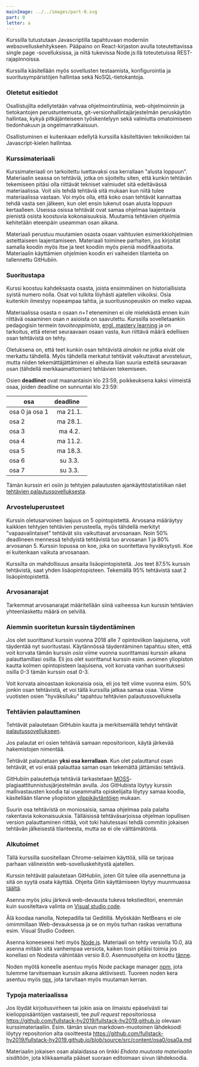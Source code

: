 ```yaml
---
mainImage: ../../images/part-0.svg
part: 0
letter: a
---
```


<div class="content">

Kurssilla tutustutaan Javascriptilla tapahtuvaan moderniin websovelluskehitykseen. Pääpaino on React-kirjaston avulla toteutettavissa single page -sovelluksissa, ja niitä tukevissa Node.js:llä toteutetuissa REST-rajapinnoissa.

Kurssilla käsitellään myös sovellusten testaamista, konfigurointia ja suoritusympäristöjen hallintaa sekä NoSQL-tietokantoja.

### Oletetut esitiedot

Osallistujilta edellytetään vahvaa ohjelmointirutiinia, web-ohjelmoinnin ja tietokantojen perustuntemusta, git-versionhallintajärjestelmän peruskäytön hallintaa, kykyä pitkäjänteiseen työskentelyyn sekä valmiutta omatoimiseen tiedonhakuun ja ongelmanratkaisuun.

Osallistuminen ei kuitenkaan edellytä kurssilla käsiteltävien tekniikoiden tai Javascript-kielen hallintaa.

### Kurssimateriaali

Kurssimateriaali on tarkoitettu luettavaksi osa kerrallaan "alusta loppuun". Materiaalin seassa on tehtäviä, jotka on sijoiteltu siten, että kunkin tehtävän tekemiseen pitäsi olla riittävät tekniset valmiudet sitä edeltävässä materiaalissa. Voit siis tehdä tehtäviä sitä mukaan kun niitä tulee materiaalissa vastaan. Voi myös olla, että koko osan tehtävät kannattaa tehdä vasta sen jälkeen, kun olet ensin lukenut osan alusta loppuun kertaalleen. Useissa osissa tehtävät ovat samaa ohjelmaa laajentavia pienistä osista koostuvia kokonaisuuksia. Muutamia tehtävien ohjelmia kehitetään eteenpäin useamman osan aikana.

Materiaali perustuu muutamien osasta osaan vaihtuvien esimerkkiohjelmien asteittaiseen laajentamiseen. Materiaali toiminee parhaiten, jos kirjoitat samalla koodin myös itse ja teet koodiin myös pieniä modifikaatioita. Materiaalin käyttämien ohjelmien koodin eri vaiheiden tilanteita on tallennettu GitHubiin.

### Suoritustapa

Kurssi koostuu kahdeksasta osasta, joista ensimmäinen on historiallisista syistä numero nolla. Osat voi tulkita löyhästi ajatellen viikoiksi. Osia kuitenkin ilmestyy nopeampaa tahtia, ja suoritusnopeuskin on melko vapaa.

Materiaalissa osasta <i>n</i> osaan <i>n+1</i> eteneminen ei ole mielekästä ennen kuin riittävä osaaminen osan <i>n</i> asioista on saavutettu. Kurssilla sovelletaankin pedagogisin termein <i>tavoiteoppimista</i>, [engl. mastery learning](https://en.wikipedia.org/wiki/Mastery_learning) ja on tarkoitus, että etenet seuraavaan osaan vasta, kun riittävä määrä edellisen osan tehtävistä on tehty.

Oletuksena on, että teet kunkin osan tehtävistä <i>ainakin ne</i> jotka eivät ole merkattu tähdellä. Myös tähdellä merkatut tehtävät vaikuttavat arvosteluun, mutta niiden tekemättäjättäminen ei aiheuta liian suuria esteitä seuraavan osan (tähdellä merkkaamattomien) tehtävien tekemiseen.

Osien **deadlinet** ovat maanantaisin klo 23:59, poikkeuksena kaksi viimeistä osaa, joiden deadline on sunnuntai klo 23:59:

| osa            | deadline&nbsp; &nbsp; |
| -------------- | :-------------------: |
| osa 0 ja osa 1 |        ma 21.1.         |
| osa 2          |        ma 28.1.         |
| osa 3          |        ma 4.2.          |
| osa 4          |        ma 11.2.         |
| osa 5          |        ma 18.3.         |
| osa 6          |        su 3.3.          |
| osa 7          |        su 3.3.          |

Tämän kurssin eri osiin jo tehtyjen palautusten ajankäyttöstatistiikan näet [tehtävien palautussovelluksesta](https://studies.cs.helsinki.fi/courses/#fullstack2019).

### Arvosteluperusteet

Kurssin oletusarvoinen laajuus on 5 opintopistettä. Arvosana määräytyy kaikkien tehtyjen tehtävien perusteella, myös tähdellä merkityt "vapaavalintaiset" tehtävät siis vaikuttavat arvosanaan. Noin 50% deadlineen mennessä tehdyistä tehtävistä tuo arvosanan 1 ja 80% arvosanan 5. Kurssin lopussa on koe, joka on suoritettava hyväksytysti. Koe ei kuitenkaan vaikuta arvosanaan.

Kurssilta on mahdollisuus ansaita lisäopintopisteitä. Jos teet 87.5% kurssin tehtävistä, saat yhden lisäopintopisteen. Tekemällä 95% tehtävistä saat 2 lisäopintopistettä.

### Arvosanarajat

Tarkemmat arvosanarajat määritellään siinä vaiheessa kun kurssin tehtävien yhteenlaskettu määrä on selvillä.

### Aiemmin suoritetun kurssin täydentäminen

Jos olet suorittanut kurssin vuonna 2018 alle 7 opintoviikon laajuisena, voit täydentää nyt suoritustasi. Käytännössä täydentäminen tapahtuu siten, että voit korvata tämän kurssin <i>osia</i> viime vuonna suorittamasi kurssin aikana palauttamillasi osilla. Eli jos olet suorittanut kurssin esim. avoimen yliopiston kautta kolmen opintopisteen laajuisena, voit korvata vanhan suorituksesi osilla 0-3 tämän kurssin osat 0-3. 

Voit korvata ainoastaan kokonaisia osia, eli jos teit viime vuonna esim. 50% jonkin osan tehtävistä, et voi tällä kurssilla jatkaa samaa osaa. Viime vuotisten osien "hyväksiluku" tapahtuu tehtävien palautussovelluksella

### Tehtävien palauttaminen

Tehtävät palautetaan GitHubin kautta ja merkitsemällä tehdyt tehtävät [palautussovellukseen](https://studies.cs.helsinki.fi/courses/#fullstack2019).

Jos palautat eri osien tehtäviä samaan repositorioon, käytä järkevää hakemistojen nimentää.

Tehtävät palautetaan **yksi osa kerrallaan**. Kun olet palauttanut osan tehtävät, et voi enää palauttaa saman osan tekemättä jättämiäsi tehtäviä.

GitHubiin palautettuja tehtäviä tarkastetaan [MOSS](https://theory.stanford.edu/~aiken/moss/)-plagiaattitunnistusjärjestelmän avulla. Jos GitHubista löytyy kurssin mallivastausten koodia tai useammalta opiskelijalta löytyy samaa koodia, käsitellään tilanne yliopiston [vilppikäytäntöjen](https://blogs.helsinki.fi/alakopsaa/opettajalle/epailen-opiskelijaa-vilpista-mita-tehda/) mukaan.

Suurin osa tehtävistä on moniosaisia, samaa ohjelmaa pala palalta rakentavia kokonaisuuksia. Tälläisissä tehtäväsarjoissa ohjelman lopullisen version palauttaminen riittää, voit toki halutessasi tehdä commitin jokaisen tehtävän jälkeisestä tilanteesta, mutta se ei ole välttämätöntä.

### Alkutoimet

Tällä kurssilla suositellaan Chrome-selaimen käyttöä, sillä se tarjoaa parhaan välineistön web-sovelluskehitystä ajatellen.

Kurssin tehtävät palautetaan GitHubiin, joten Git tulee olla asennettuna ja sitä on syytä osata käyttää. Ohjeita Gitin käyttämiseen löytyy muunmuassa [täältä](https://github.com/mluukkai/ohjelmistotekniikka2018/blob/master/tehtavat/viikko1.md#gitin-alkeet).

Asenna myös joku järkevä web-devausta tukeva tekstieditori, enemmän kuin suositeltava valinta on [Visual studio code](https://code.visualstudio.com/).

Älä koodaa nanolla, Notepadilla tai Geditillä. Myöskään NetBeans ei ole omimmillaan Web-devauksessa ja se on myös turhan raskas verrattuna esim. Visual Studio Codeen.

Asenna koneeseesi heti myös [Node.js](https://nodejs.org/en/). Materiaali on tehty versiolla 10.0, älä asenna mitään sitä vanhempaa versiota, kaiken tosin pitäisi toimia jos konellasi on Nodesta vähintään versio 8.0. Asennusohjeita on koottu [tänne](/asennusohjeita).

Noden myötä koneelle asentuu myös Node package manager [npm](https://www.npmjs.com/get-npm), jota tulemme tarvitsemaan kurssin aikana aktiivisesti. Tuoreen noden kera asentuu myös [npx](https://www.npmjs.com/package/npx), jota tarvitaan myös muutaman kerran.

### Typoja materiaalissa

Jos löydät kirjoitusvirheen tai jokin asia on ilmaistu epäselvästi tai kielioppisääntöjen vastaisesti, tee <i>pull request</i> repositoriossa <https://github.com/fullstack-hy2019/fullstack-hy2019.github.io> olevaan kurssimateriaaliin. Esim. tämän sivun markdown-muotoinen lähdekoodi löytyy repositorion alta osoitteesta <https://github.com/fullstack-hy2019/fullstack-hy2019.github.io/blob/source/src/content/osa0/osa0a.md>

Materiaalin jokaisen osan alalaidassa on linkki <em>Ehdota muutosta materiaalin sisältöön</em>, jota klikkaamalla pääset suoraan editoimaan sivun lähdekoodia.

</div>
